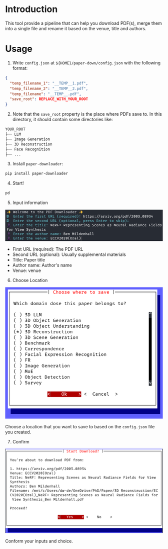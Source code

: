 # Introduction
This tool provide a pipeline that can help you download PDF(s), merge them into a single file and rename it based on the venue, title and authors.

# Usage
1. Write `config.json` at `${HOME}/paper-down/config.json` with the following format:

```json
{
  "temp_filename_1": "__TEMP__1.pdf",
  "temp_filename_2": "__TEMP__2.pdf",
  "temp_filename": "__TEMP__.pdf",
  "save_root": REPLACE_WITH_YOUR_ROOT
}
```

2. Note that the `save_root` property is the place where PDFs save to.
In this directory, it should contain some directories like:
```plaintext
YOUR_ROOT
├── LLM
├── Image Generation 
├── 3D Reconstruction
├── Face Recognition
├── ...
```

3. Install `paper-downloader`:

```bash
pip install paper-downloader
```

4. Start!

```bash
pd
```

5. Input information

![Input](assets/Input.png)

- First URL (required): The PDF URL
- Second URL (optional): Usually supplemental materials
- Title: Paper title
- Author name: Author's name
- Venue: venue

6. Choose Location

![Choose](assets/Choose.png)

Choose a location that you want to save to based on the `config.json` file you created.

7. Confirm

![Confirm](assets/Info.png)

Conform your inputs and choice.
